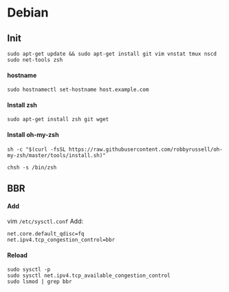 # Debian


## Init

```
sudo apt-get update && sudo apt-get install git vim vnstat tmux nscd  sudo net-tools zsh
```


#### hostname

```
sudo hostnamectl set-hostname host.example.com
```


####  Install zsh
```
sudo apt-get install zsh git wget
```

#### Install oh-my-zsh
```
sh -c "$(curl -fsSL https://raw.githubusercontent.com/robbyrussell/oh-my-zsh/master/tools/install.sh)"

chsh -s /bin/zsh
```



## BBR

#### Add
vim `/etc/sysctl.conf` Add:

```
net.core.default_qdisc=fq 
net.ipv4.tcp_congestion_control=bbr 
```

#### Reload

```
sudo sysctl -p
sudo sysctl net.ipv4.tcp_available_congestion_control
sudo lsmod | grep bbr
```



